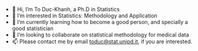 - 👋 Hi, I’m To Duc-Khanh, a Ph.D in Statistics
- 👀 I’m interested in Statistics: Methodology and Application
- 🌱 I’m currently learning how to become a good person, and specially a good statistician
- 💞️ I’m looking to collaborate on statistical methodology for medical data
- 📫 Please contact me by email toduc@stat.unipd.it, if you are interested. 

<!---
toduckhanh/toduckhanh is a ✨ special ✨ repository because its `README.md` (this file) appears on your GitHub profile.
You can click the Preview link to take a look at your changes.
--->
